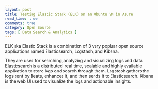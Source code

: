 ```yaml
---
layout: post
title: Testing Elastic Stack (ELK) on an Ubuntu VM in Azure
read_time: true
comments: true
category: Open Source
tags: [ Data Search & Analytics ]
---
```


ELK aka Elastic Stack is a combination of 3 very popluar open source applications named [Elasticsearch](https://www.elastic.co/products/elasticsearch), [Logstash](https://www.elastic.co/products/logstash), and [Kibana](https://www.elastic.co/products/kibana).

They are used for searching, analyzing and visualizing logs and data. 
Elasticsearch is a distributed, real time, scalable and highly available application to store logs and search
through them. Logstash gathers the logs sent by Beats, enhances it, and then sends it to Elasticsearch. 
Kibana is the web UI used to visualize the logs and actionable insights.


